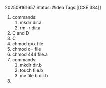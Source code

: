 202509161657
Status: #idea
Tags:[[CSE 384]]

1. commands:
	1. mkdir dir.a
	2. rm -r dir.a
2.  C and D
3. C
4. chmod g=x file
5. chmod o=  file
6. chmod 444 file.a
7. commands:
	1. mkdir dir.b
	2. touch file.b
	3. mv file.b dir.b
8. 